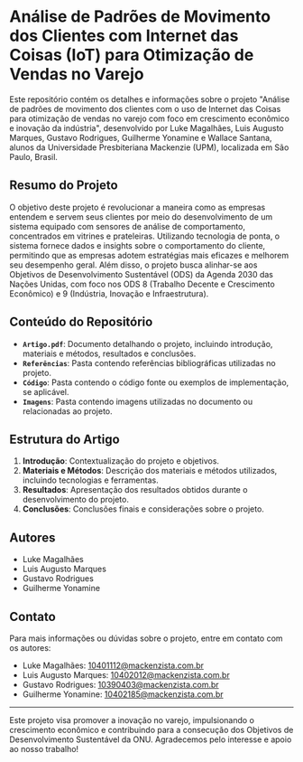 # Análise de Padrões de Movimento dos Clientes com Internet das Coisas (IoT) para Otimização de Vendas no Varejo

Este repositório contém os detalhes e informações sobre o projeto "Análise de padrões de movimento dos clientes com o uso de Internet das Coisas para otimização de vendas no varejo com foco em crescimento econômico e inovação da indústria", desenvolvido por Luke Magalhães, Luis Augusto Marques, Gustavo Rodrigues, Guilherme Yonamine e Wallace Santana, alunos da Universidade Presbiteriana Mackenzie (UPM), localizada em São Paulo, Brasil.

## Resumo do Projeto

O objetivo deste projeto é revolucionar a maneira como as empresas entendem e servem seus clientes por meio do desenvolvimento de um sistema equipado com sensores de análise de comportamento, concentrados em vitrines e prateleiras. Utilizando tecnologia de ponta, o sistema fornece dados e insights sobre o comportamento do cliente, permitindo que as empresas adotem estratégias mais eficazes e melhorem seu desempenho geral. Além disso, o projeto busca alinhar-se aos Objetivos de Desenvolvimento Sustentável (ODS) da Agenda 2030 das Nações Unidas, com foco nos ODS 8 (Trabalho Decente e Crescimento Econômico) e 9 (Indústria, Inovação e Infraestrutura).

## Conteúdo do Repositório

- **`Artigo.pdf`**: Documento detalhando o projeto, incluindo introdução, materiais e métodos, resultados e conclusões.
- **`Referências`**: Pasta contendo referências bibliográficas utilizadas no projeto.
- **`Código`**: Pasta contendo o código fonte ou exemplos de implementação, se aplicável.
- **`Imagens`**: Pasta contendo imagens utilizadas no documento ou relacionadas ao projeto.

## Estrutura do Artigo

1. **Introdução**: Contextualização do projeto e objetivos.
2. **Materiais e Métodos**: Descrição dos materiais e métodos utilizados, incluindo tecnologias e ferramentas.
3. **Resultados**: Apresentação dos resultados obtidos durante o desenvolvimento do projeto.
4. **Conclusões**: Conclusões finais e considerações sobre o projeto.

## Autores

- Luke Magalhães
- Luis Augusto Marques
- Gustavo Rodrigues
- Guilherme Yonamine

## Contato

Para mais informações ou dúvidas sobre o projeto, entre em contato com os autores:

- Luke Magalhães: 10401112@mackenzista.com.br
- Luis Augusto Marques: 10402012@mackenzista.com.br
- Gustavo Rodrigues: 10390403@mackenzista.com.br
- Guilherme Yonamine: 10402185@mackenzista.com.br

---

Este projeto visa promover a inovação no varejo, impulsionando o crescimento econômico e contribuindo para a consecução dos Objetivos de Desenvolvimento Sustentável da ONU. Agradecemos pelo interesse e apoio ao nosso trabalho!
